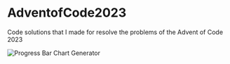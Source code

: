 # AdventofCode2023
Code solutions that I made for resolve the problems of the Advent of Code 2023


![Progress Bar Chart Generator](https://github.com/SrMarugan/AdventofCode2023/assets/115635629/915bbcda-9bb7-47a0-b782-641904c67cf1)
